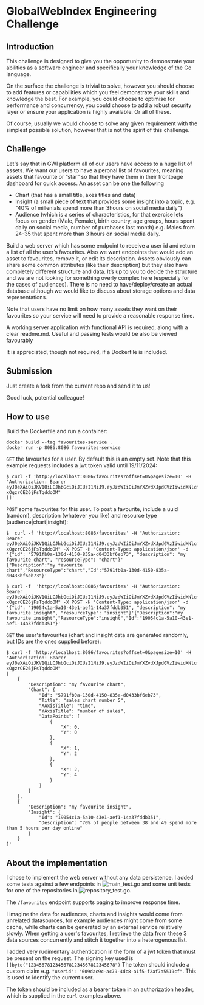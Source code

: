 # GlobalWebIndex Engineering Challenge

## Introduction

This challenge is designed to give you the opportunity to demonstrate your abilities as a software engineer and specifically your knowledge of the Go language.

On the surface the challenge is trivial to solve, however you should choose to add features or capabilities which you feel demonstrate your skills and knowledge the best. For example, you could choose to optimise for performance and concurrency, you could choose to add a robust security layer or ensure your application is highly available. Or all of these.

Of course, usually we would choose to solve any given requirement with the simplest possible solution, however that is not the spirit of this challenge.

## Challenge

Let's say that in GWI platform all of our users have access to a huge list of assets. We want our users to have a peronal list of favourites, meaning assets that favourite or “star” so that they have them in their frontpage dashboard for quick access. An asset can be one the following
* Chart (that has a small title, axes titles and data)
* Insight (a small piece of text that provides some insight into a topic, e.g. "40% of millenials spend more than 3hours on social media daily")
* Audience (which is a series of characteristics, for that exercise lets focus on gender (Male, Female), birth country, age groups, hours spent daily on social media, number of purchases last month)
e.g. Males from 24-35 that spent more than 3 hours on social media daily.

Build a web server which has some endpoint to receive a user id and return a list of all the user’s favourites. Also we want endpoints that would add an asset to favourites, remove it, or edit its description. Assets obviously can share some common attributes (like their description) but they also have completely different structure and data. It’s up to you to decide the structure and we are not looking for something overly complex here (especially for the cases of audiences). There is no need to have/deploy/create an actual database although we would like to discuss about storage options and data representations.

Note that users have no limit on how many assets they want on their favourites so your service will need to provide a reasonable response time.

A working server application with functional API is required, along with a clear readme.md. Useful and passing tests would be also be viewed favourably

It is appreciated, though not required, if a Dockerfile is included.

## Submission

Just create a fork from the current repo and send it to us!

Good luck, potential colleague!

## How to use

Build the Dockerfile and run a container:
```
docker build --tag favourites-service .
docker run -p 8086:8086 favourites-service
```

`GET` the favourites for a user. By default this is an empty set. Note that this example requests includes a jwt token valid until 19/11/2024:
```
$ curl -f 'http://localhost:8086/favourites?offset=0&pagesize=10' -H "Authorization: Bearer eyJ0eXAiOiJKV1QiLCJhbGciOiJIUzI1NiJ9.eyJzdWIiOiJmYXZvdXJpdGVzIiwidXNlcmlkIjoiNjA5ZGFjOWMtYWM3OS00ZGM4LWExZjUtZjJhZjdhNTUxOWNmIiwiaWF0IjoxNzI4MDM2ODYyLCJleHAiOjE3MzIwNTA0NjJ9.19NYScvE4f6FIHAojMcn0sv-xOgzrCE26jFsTqddoOM"
[]'
```

`POST` some favourites for this user. To post a favourite, include a uuid (random), description (whatever you like) and resource type (audience|chart|insight):
```
$  curl -f 'http://localhost:8086/favourites' -H "Authorization: Bearer eyJ0eXAiOiJKV1QiLCJhbGciOiJIUzI1NiJ9.eyJzdWIiOiJmYXZvdXJpdGVzIiwidXNlcmlkIjoiNjA5ZGFjOWMtYWM3OS00ZGM4LWExZjUtZjJhZjdhNTUxOWNNmIiwiaWF0IjoxNzI4MDM2ODYyLCJleHAiOjE3MzIwNTA0NjJ9.19NYScvE4f6FIHAojMcn0sv-xOgzrCE26jFsTqddoOM" -X POST -H 'Content-Type: application/json' -d '{"id": "5791fb0a-130d-4150-835a-d0433bf6eb73", "description": "my favourite chart", "resourceType": "chart"}'
{"Description":"my favourite chart","ResourceType":"chart","Id":"5791fb0a-130d-4150-835a-d0433bf6eb73"}'

$ curl -f  'http://localhost:8086/favourites' -H "Authorization: Bearer eyJ0eXAiOiJKV1QiLCJhbGciOiJIUzI1NiJ9.eyJzdWIiOiJmYXZvdXJpdGVzIiwidXNlcmlkIjoiNjA5ZGFjOWMtYWM3OS00ZGM4LWExZjUtZjJhZjdhNTUxOWNmIiwiaWF0IjoxNzI4MDM2ODYyLCJleHAiOjE3MzIwNTA0NjJ9.19NYScvE4f6FIHAojMcn0sv-xOgzrCE26jFsTqddoOM" -X POST -H 'Content-Type: application/json' -d '{"id": "19054c1a-5a10-43e1-aef1-14a37fddb351", "description": "my favourite insight", "resourceType": "insight"}'{"Description":"my favourite insight","ResourceType":"insight","Id":"19054c1a-5a10-43e1-aef1-14a37fddb351"}'
```

`GET` the user's favourites (chart and insight data are generated randomly, but IDs are the ones supplied before):
```
$ curl -f 'http://localhost:8086/favourites?offset=0&pagesize=10' -H "Authorization: Bearer eyJ0eXAiOiJKV1QiLCJhbGciOiJIUzI1NiJ9.eyJzdWIiOiJmYXZvdXJpdGVzIiwidXNlcmlkIjoiNjA5ZGFjOWMtYWM3OS00ZGM4LWExZjUtZjJhZjdhNTUxOWNmIiwiaWF0IjoxNzI4MDM2ODYyLCJleHAiOjE3MzIwNTA0NjJ9.19NYScvE4f6FIHAojMcn0sv-xOgzrCE26jFsTqddoOM"
[
    {
        "Description": "my favourite chart",
        "Chart": {
            "Id": "5791fb0a-130d-4150-835a-d0433bf6eb73",
            "Title": "sales chart number 5",
            "XAxisTitle": "time",
            "YAxisTitle": "number of sales",
            "DataPoints": [
                {
                    "X": 0,
                    "Y": 0
                },
                {
                    "X": 1,
                    "Y": 2
                },
                {
                    "X": 2,
                    "Y": 4
                }
            ]
        }
    },
    {
        "Description": "my favourite insight",
        "Insight": {
            "Id": "19054c1a-5a10-43e1-aef1-14a37fddb351",
            "Description": "70% of people between 38 and 49 spend more than 5 hours per day online"
        }
    }
]'
```

## About the implementation
I chose to implement the web server without any data persistence. 
I added some tests against a few endpoints in ![main_test.go](cmd/main_test.go) and some unit tests for one of the repositories in ![repository_test.go](internal/repository/favourite/repository_test.go).

The `/favourites` endpoint supports paging to improve response time.

I imagine the data for audiences, charts and insights would come from unrelated datasources, for example audiences might come from some cache, while charts can be generated by an external service relatively slowly. When getting a user's favourites, I retrieve the data from these 3 data sources concurrently and stitch it together into a heterogenous list.

I added very rudimentary authentication in the form of a jwt token that must be present on the request. 
The signing key used is `[]byte("12345678123456781234567812345678")`
The token should include a custom claim e.g. `"userid": "609dac9c-ac79-4dc8-a1f5-f2af7a5519cf"`.
This is used to identify the current user.

The token should be included as a bearer token in an authorization header, which is supplied in the `curl` examples above.

